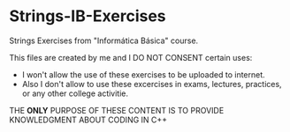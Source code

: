 # Strings-IB-Exercises
Strings Exercises from "Informática Básica" course.

This files are created by me and I DO NOT CONSENT certain uses:

- I won't allow the use of these exercises to be uploaded to internet.
- Also I don't allow to use these excercises in exams, lectures, practices, or any other college activitie.

THE **ONLY** PURPOSE OF THESE CONTENT IS TO PROVIDE KNOWLEDGMENT ABOUT CODING IN C++
